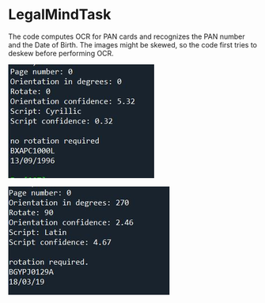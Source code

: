 # LegalMindTask
The code computes OCR for PAN cards and recognizes the PAN number and the Date of Birth. 
The images might be skewed, so the code first tries to deskew before performing OCR.

![Normal Image](output1.JPG)

![Skewed Image](output2.JPG)

